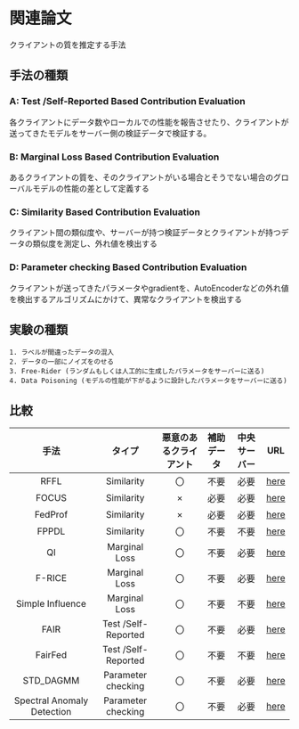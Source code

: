 # 関連論文

クライアントの質を推定する手法

## 手法の種類

### A: Test /Self-Reported Based Contribution Evaluation

各クライアントにデータ数やローカルでの性能を報告させたり、クライアントが送ってきたモデルをサーバー側の検証データで検証する。

### B: Marginal Loss Based Contribution Evaluation

あるクライアントの質を、そのクライアントがいる場合とそうでない場合のグローバルモデルの性能の差として定義する

### C: Similarity Based Contribution Evaluation

クライアント間の類似度や、サーバーが持つ検証データとクライアントが持つデータの類似度を測定し、外れ値を検出する


### D: Parameter checking Based Contribution Evaluation

クライアントが送ってきたパラメータやgradientを、AutoEncoderなどの外れ値を検出するアルゴリズムにかけて、異常なクライアントを検出する

## 実験の種類

    1. ラベルが間違ったデータの混入
    2. データの一部にノイズをのせる
    3. Free-Rider (ランダムもしくは人工的に生成したパラメータをサーバーに送る)
    4. Data Poisoning (モデルの性能が下がるように設計したパラメータをサーバーに送る)

## 比較

| 手法  |    タイプ     | 悪意のあるクライアント | 補助データ | 中央サーバー |                                  URL                                  |
|:-----:|:----------:|:-------------:|:-----:|:------:|:---------------------------------------------------------------------:|
| RFFL  | Similarity |       〇       |  不要   |   必要   |            [here](https://arxiv.org/pdf/2011.10464v2.pdf)             |
| FOCUS | Similarity |       ×       |  必要   |   必要   | [here](https://link.springer.com/chapter/10.1007/978-3-030-63076-8_8) |
|FedProf|Similarity|×|必要|必要| [here](https://arxiv.org/abs/2102.01733) |
|FPPDL|Similarity|〇|不要|不要|[here](https://arxiv.org/pdf/1906.01167.pdf)|
|QI|Marginal Loss|〇|不要|必要| [here](https://arxiv.org/abs/2007.06236) |
|F-RICE|Marginal Loss|〇|不要|必要| [here](https://ieeexplore.ieee.org/document/9425266)|
|Simple Influence|Marginal Loss|〇|不要|不要|[here]()|
|FAIR|Test /Self-Reported|〇|不要|必要| [here](https://ieeexplore.ieee.org/document/9488743)|
|FairFed|Test /Self-Reported|〇|不要|不要| [here](https://ieeexplore.ieee.org/document/9425266) |
|STD_DAGMM|Parameter checking|〇|不要|必要| [here](https://arxiv.org/abs/1911.12560) |
|Spectral Anomaly Detection|Parameter checking|〇|不要|必要| [here](https://arxiv.org/abs/2002.00211) |
